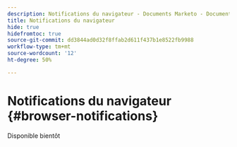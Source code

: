 ```yaml
---
description: Notifications du navigateur - Documents Marketo - Documentation du produit
title: Notifications du navigateur
hide: true
hidefromtoc: true
source-git-commit: dd3844ad0d32f8ffab2d611f437b1e8522fb9988
workflow-type: tm+mt
source-wordcount: '12'
ht-degree: 50%

---
```


# Notifications du navigateur {#browser-notifications}

Disponible bientôt
